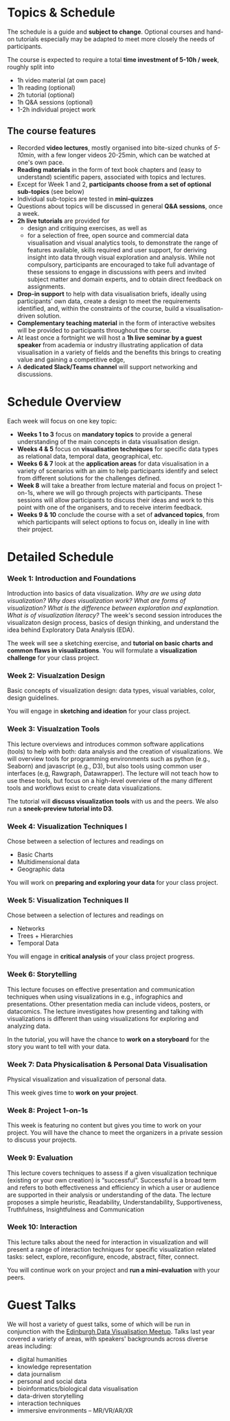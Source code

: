 # Topics & Schedule 

The schedule is a guide and **subject to change**. Optional courses and hand-on tutorials especially may be adapted to meet more closely the needs of participants. 

The course is expected to require a total __time investment of 5-10h / week__, roughly split into

* 1h video material (at own pace)
* 1h reading (optional)
* 2h tutorial (optional)
* 1h Q&A sessions (optional)
* 1-2h individual project work

## The course features ## 

* Recorded __video lectures__, mostly organised into bite-sized chunks of _5-10min_, with a few longer videos 20-25min, which can be watched at one's own pace. 
* __Reading materials__ in the form of text book chapters and (easy to understand) scientific papers, associated with topics and lectures.  
* Except for Week 1 and 2, __participants choose from a set of optional sub-topics__ (see below)
* Individual sub-topics are tested in __mini-quizzes__ 
* Questions about topics will be discussed in general __Q&A sessions__, once a week. 
* __2h live tutorials__ are provided for 
  * design and critiquing exercises, as well as
  * for a selection of free, open source and commercial data visualisation and visual analytics tools, to demonstrate the range of features available, skills required and user support, for deriving insight into data through visual exploration and analysis. While not compulsory, participants are encouraged to take full advantage of these sessions to engage in discussions with peers and invited subject matter and domain experts, and to obtain direct feedback on assignments.
* __Drop-in support__ to help with data visualisation briefs, ideally using participants’ own data, create a design to meet the requirements identified, and, within the constraints of the course, build a visualisation-driven solution.
* __Complementary teaching material__ in the form of interactive websites will be provided to participants throughout the course.
* At least once a fortnight we will host a __1h live seminar by a guest speaker__ from academia or industry illustrating application of data visualisation in a variety of fields and the benefits this brings to creating value and gaining a competitive edge,
* A __dedicated Slack/Teams channel__ will support networking and discussions.

# Schedule Overview

Each week will focus on one key topic:

* __Weeks 1 to 3__ focus on __mandatory topics__ to provide a general understanding of the main concepts in data visualisation design.  
* __Weeks 4 &amp; 5__ focus on __visualisation techniques__ for specific data types as relational data, temporal data, geographical, etc.
* __Weeks 6 &amp; 7__ look at the __application areas__ for data visualisation in a variety of scenarios with an aim to help participants identify and select from different solutions for the challenges defined.
* __Week 8__ will take a breather from lecture material and focus on project 1-on-1s, where we will go through projects with participants. These sessions will allow participants to discuss their ideas and work to this point with one of the organisers, and to receive interim feedback.
* __Weeks 9 &amp; 10__ conclude the course with a set of __advanced topics__, from which participants will select options to focus on, ideally in line with their project. 


# Detailed Schedule

### Week 1: Introduction and Foundations

Introduction into basics of data visualization. *Why are we using data visualization? Why does visualization work? What are forms of visualization? What is the difference between exploration and explanation. What is of visualization literacy?* The week's second session introduces the visualizaton design process, basics of design thinking, and understand the idea behind Exploratory Data Analysis (EDA).

The week will see a sketching exercise, and **tutorial on basic charts and common flaws in visualizations**. You will formulate a **visualization challenge** for your class project.  

### Week 2: Visualzation Design

Basic concepts of visualization design: data types, visual variables, color, design guidelines. 

You will engage in **sketching and ideation** for your class project. 

### Week 3: Visualzation Tools 

This lecture overviews and introduces common software applications (tools) to help with both: data analysis and the creation of visualizations. We will overview tools for programming environments such as python (e.g., Seaborn) and javascript (e.g., D3), but also tools using common user interfaces (e.g, Rawgraph, Datawrapper). The lecture will not teach how to use these tools, but focus on a high-level overview of the many different tools and workflows exist to create data visualizations.

The tutorial will **discuss visualization tools** with us and the peers. We also run a **sneek-preview tutorial into D3**.

### Week 4: Visualization Techniques I 

Chose between a selection of lectures and readings on 
* Basic Charts
* Multidimensional data
* Geographic data


You will work on **preparing and exploring your data** for your class project. 
### Week 5: Visualization Techniques II 

Chose between a selection of lectures and readings on 
* Networks
* Trees + Hierarchies
* Temporal Data

You will engage in **critical analysis** of your class project progress. 

### Week 6: Storytelling

This lecture focuses on effective presentation and communication techniques when using visualizations in e.g., infographics and presentations. Other presentation media can include videos, posters, or datacomics. The lecture investigates how presenting and talking with visualizations is different than using visualizations for exploring and analyzing data.

In the tutorial, you will have the chance to **work on a storyboard** for the story you want to tell with your data.

### Week 7: Data Physicalisation & Personal Data Visualisation 

Physical visualization and visualization of personal data.

This week gives time to **work on your project**.

### Week 8: Project 1-on-1s 

This week is featuring no content but gives you time to work on your project. You will have the chance to meet the organizers in a private session to discuss your projects. 

### Week 9: Evaluation

This lecture covers techniques to assess if a given visualization technique (existing or your own creation) is “successful”. Successful is a broad term and refers to both effectiveness and efficiency in which a user or audience are supported in their analysis or understanding of the data. The lecture proposes a simple heuristic, Readability, Understandability, Supportiveness, Truthfulness, Insightfulness and Communication

### Week 10: Interaction

This lecture talks about the need for interaction in visualization and will present a range of interaction techniques for specific visualization related tasks: select, explore, reconfigure, encode, abstract, filter, connect.

You will continue work on your project and **run a mini-evaluation** with your peers.



# Guest Talks

We will host a variety of guest talks, some of which will be run in conjunction with the [Edinburgh Data Visualisation Meetup](https://www.meetup.com/meetup-group-vBHbCmgh). Talks last year covered a variety of areas, with speakers' backgrounds across diverse areas including:
* digital humanities
* knowledge representation
* data journalism 
* personal and social data
* bioinformatics/biological data visualisation
* data-driven storytelling
* interaction techniques
* immersive environments &ndash; MR/VR/AR/XR
